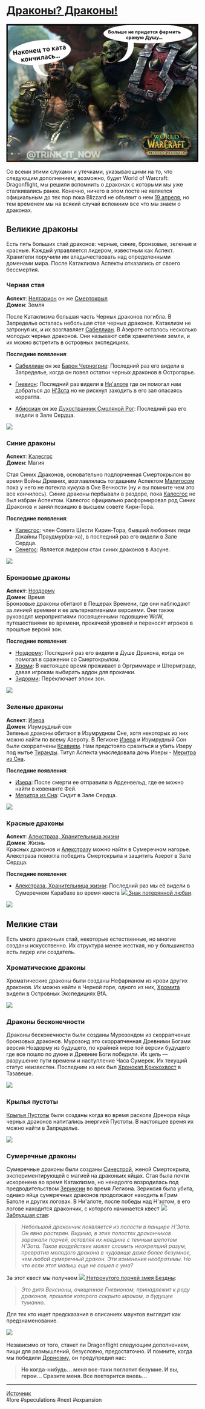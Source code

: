# [Драконы? Драконы!](https://t.me/trink_it_now)

<center>
<img src=https://raw.githubusercontent.com/MagicalCow/TrinkIT-News/main/Sources/Assets/WH326637/WH326637-1.jpg float=center border=2>
</center>

Со всеми этими слухами и утечками, указывающими на то, что следующим дополнением, возможно, будет World of Warcraft: Dragonflight, мы решили вспомнить о драконах с которыми мы уже сталкивались ранее. Конечно, ничего в этом посте не является официальным до тех пор пока Blizzard не объявит о нем [19 апреля](https://www.wowhead.com/news/blizzard-announcing-next-world-of-warcraft-expansion-on-april-19th-326229), но тем временем мы на всякий случай вспомним все что мы знаем о драконах.

## Великие драконы

Есть пять больших стай драконов: черные, синие, бронзовые, зеленые и красные. Каждый управляется лидером, известным как Аспект. Хранители поручили им владычествовать над определенными доменами мира. После Катаклизма Аспекты отказались от своего бессмертия.

### Черная стая

**Аспект**: [Нелтарион](https://ru.wowhead.com/npc=33523) он же [Смертокрыл](https://ru.wowhead.com/npc=53879)  
**Домен**: Земля  

После Катаклизма большая часть Черных драконов погибла. В Запределье осталась небольшая стая черных драконов. Катаклизм не затронул их, и их возглавляет [Сабеллиан](https://ru.wowhead.com/npc=22496). В Азероте осталось несколько молодых черных драконов. Они называют себя хранителями земли, и их можно встретить в островных экспедициях.
  
**Последние появления**:

- [Сабеллиан](https://ru.wowhead.com/npc=22496) он же [Барон Черногрив](https://ru.wowhead.com/npc=22103): Последний раз его видели в Запределье, когда он повел остатки черных драконов в Острогорье.
    
- [Гневион](https://ru.wowhead.com/npc=160177): Последний раз видели в [Ни'алоте](https://ru.wowhead.com/zone=10522) где он помогал нам добраться до [Н'Зота](https://ru.wowhead.com/npc=158041) но не рискнул заходить в его зал опасаясь коррапта.
    
- [Абиссиан](https://ru.wowhead.com/npc=125997) он же [Духостранник Смоляной Рог](https://ru.wowhead.com/npc=98825): Последний раз его видели в Зале Сердца.

[![](https://wow.zamimg.com/uploads/screenshots/normal/1057915.jpg?maxWidth=1200)](https://wow.zamimg.com/uploads/screenshots/normal/1057915.jpg)

### Синие драконы

**Аспект**: [Калесгос](https://ru.wowhead.com/npc=152365)  
**Домен**: Магия  

Стая Синих Драконов, основательно подпорченная Смертокрылом во время Войны Древних, возглавлялась тогдашним Аспектом [Малигосом](https://ru.wowhead.com/npc=28859) пока у него не потекла кукуха в Оке Вечности (ну и вы помните чем это все кончилось). Синие драконы пербывали в раздоре, пока [Калесгос](https://ru.wowhead.com/npc=152365) не был избран Аспектом. Калесгос официально расформировал род Синих Драконов и занял позицию в высшем совете Кири-Тора.
  
**Последние появления**:
- [Калесгос](https://ru.wowhead.com/npc=152365): член Совета Шести Кирин-Тора, бывший любовник леди Джайны Праудмур(ха-ха), в последний раз его видели в Зале Сердца.
- [Сенегос](https://ru.wowhead.com/npc=100482): Является лидером стаи синих драконов в Азсуне.

[![](https://wow.zamimg.com/uploads/screenshots/normal/1057914.jpg?maxWidth=1200)](https://wow.zamimg.com/uploads/screenshots/normal/1057914.jpg)

### Бронзовые драконы

**Аспект**: [Ноздорму](https://ru.wowhead.com/npc=58208)  
**Домен**: Время  
Бронзовые драконы обитают в Пещерах Времени, где они наблюдают за линией времени и ее альтернативными версиями. Они также руководят мероприятиями посвященными годовщине WoW, путешествиями во времени, прокачкой уровней и переносят игроков в прошлые версий зон.
  
**Последние появления**:
- [Ноздорму](https://ru.wowhead.com/npc=58208): Последний раз его видели в Душе Дракона, когда он помогал в сражении со Смертокрылом.
- [Хроми](https://ru.wowhead.com/npc=167032): В настоящее время проживает в Оргриммаре и Штормграде, давая игрокам выбирать аддон для прокачки.
- [Зидорми](https://ru.wowhead.com/npc=88206): Переключает эпохи зон.

[![](https://wow.zamimg.com/uploads/screenshots/normal/1057912.jpg?maxWidth=1200)](https://wow.zamimg.com/uploads/screenshots/normal/1057912.jpg)

### Зеленые драконы

**Аспект**: [Изера](https://ru.wowhead.com/npc=98584)  
**Домен**: Изумрудный сон  
Зеленые драконы обитают в Изумрудном Сне, хотя некоторых из них можно найти по всему Азероту. В Легионе [Изера](https://ru.wowhead.com/npc=98584) и Изумрудный Сон были скоррапчены [Ксавием](https://ru.wowhead.com/npc=103769). Нам предстояло сразиться и убить Изеру под нытье [Тиранды](https://ru.wowhead.com/npc=104921). Титул Аспекта унаследовала дочь Изеры - [Меритра из Сна](https://ru.wowhead.com/npc=151949).

**Последние появления**:
- [Изера](https://ru.wowhead.com/npc=171138): После смерти ее отправили в Арденвельд, где ее можно найти в ковенанте Фей.
- [Меритра из Сна](https://ru.wowhead.com/npc=151949): Сидит в Зале Сердца.

[![](https://wow.zamimg.com/uploads/screenshots/normal/1057916.jpg?maxWidth=1200)](https://wow.zamimg.com/uploads/screenshots/normal/1057916.jpg)

### Красные драконы
**Аспект**: [Алекстраза, Хранительница жизни](https://ru.wowhead.com/npc=56630)  
**Домен**: Жизнь  
Красных драконов и [Алекстразу](https://ru.wowhead.com/npc=164012) можно найти в Сумеречном нагорье. Алекстраза помогла победить Смертокрыла и защитить Азерот в Зале Сердца.
  
**Последние появления**:
- [Алекстраза, Хранительница жизни](https://ru.wowhead.com/npc=56630): Последний раз мы её видели в Сумеречном Карабахе во время квеста [![](https://wow.zamimg.com/images/wow/icons/tiny/quest-start-campaign.gif) Знак потерянной любви](https://ru.wowhead.com/quest=59069).

[![](https://wow.zamimg.com/uploads/screenshots/normal/1057909.jpg?maxWidth=1200)](https://wow.zamimg.com/uploads/screenshots/normal/1057909.jpg)

## Мелкие стаи
Есть много драконьих стай, некоторые естественные, но многие созданы искусственно. Их структура менее жесткая, но у большинства есть лидер или создатель.

### Хроматические драконы
Хроматические драконы были созданы Нефарианом из крови других драконов. Их можно найти в Черной горе, одного из них, [Хромита](https://ru.wowhead.com/npc=138481) видели в Островных Экспедициях BfA.

[![](https://wow.zamimg.com/uploads/screenshots/normal/1057910.png?maxWidth=1200)](https://wow.zamimg.com/uploads/screenshots/normal/1057910.png)

### Драконы бесконечности
Драконы бесконечности были созданы Мурозондом из скоррапченых бронзовых драконов. Мурозонд это скоррапченная Древними Богами версия Ноздорму из будущего, по крайней мере той версии будущего где все пошло по дукне и Древние Боги победили. Их цель — разрушение пути времени и наступление Часа Сумерек. Их текущий статус неизвестен. Последним из них был [Хронокэп Крюкохвост](https://ru.wowhead.com/npc=175546) в Тазавеше.

[![](https://wow.zamimg.com/uploads/screenshots/normal/1057911.jpg?maxWidth=1200)](https://wow.zamimg.com/uploads/screenshots/normal/1057911.jpg)

### Крылья пустоты
[Крылья Пустоты](https://ru.wowhead.com/faction=1015) были созданы когда во время раскола Дренора яйца черных драконов напитались энергией Пустоты. В настоящее время их можно найти в Запределье.  

[![](https://wow.zamimg.com/uploads/screenshots/normal/1057913.png?maxWidth=1200)](https://wow.zamimg.com/uploads/screenshots/normal/1057913.png)

### Сумеречные драконы
Сумеречные драконы были созданы [Синестрой](https://ru.wowhead.com/npc=45213), женой Смертокрыла, экспериментирующей с магией на драконьих яйцах. Стая была почти искоренена во время Катаклизма, но ненадолго возродилась под предводительством [Зериксии](https://ru.wowhead.com/npc=106225) во время Легиона. Зериксия была убита, однако яйца сумеречных драконов продолжают находить в Грим Батоле и других логовах. В Ни'алоте, после победы над Н'зотом, в его логове находится дракончик, с которого начинается квест [![](https://wow.zamimg.com/images/wow/icons/tiny/quest-start.gif)
 Заблудшая стая](https://ru.wowhead.com/quest=58876):  
> *Небольшой дракончик появляется из полости в панцире Н'Зота. Он явно растерян. Видимо, в этих полостях дракончиков заражали порчей, оставляя их наедине с темным шепотом Н'Зота. Такое воздействие может сломить неокрепший разум, превратив молодого дракона в чудовище даже более безумное, чем любой сумеречный дракон. Эти изменения необратимы. Но что если этот малыш еще не сошел с ума?*

За этот квест мы получаем [![](https://wow.zamimg.com/images/wow/icons/tiny/inv_voiddragonmount.gif) Нетронутого порчей змея Бездны](https://ru.wowhead.com/item=174862):

> *Это дитя Вексионы, очищенное Гневионом, принадлежит к роду драконов, прошлое которого сокрыто мраком, а будущее туманно.*

Для тех кто ищет предсказания в описаниях маунтов выглядит как предзнаменование.  
  
[![](https://wow.zamimg.com/uploads/screenshots/normal/1057918.png?maxWidth=1200)](https://wow.zamimg.com/uploads/screenshots/normal/1057918.png)

Независимо от того, станет ли Dragonflight следующим дополнением, пищи для размышлений, безусловно, предостаточно. И помните, когда мы победили [Дорнозму](https://ru.wowhead.com/npc=54432), он предупредил нас:

> **Но когда-нибудь… меня все-таки поглотит безумие. И вы, герои… Сразите меня. Все повторится вновь…**


---
[Источник](https://www.wowhead.com/news/where-are-they-now-the-dragonflights-of-azeroth-326637)  
\#lore \#speculations \#next \#expansion